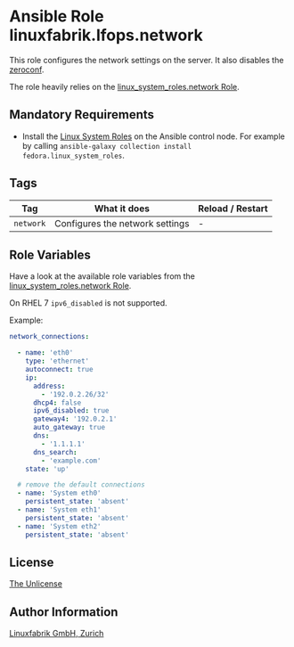 # Ansible Role linuxfabrik.lfops.network

This role configures the network settings on the server. It also disables the [zeroconf](http://www.zeroconf.org/).

The role heavily relies on the [linux_system_roles.network Role](https://github.com/linux-system-roles/network).


## Mandatory Requirements

* Install the [Linux System Roles](https://linux-system-roles.github.io/) on the Ansible control node. For example by calling `ansible-galaxy collection install fedora.linux_system_roles`.


## Tags

| Tag       | What it does                    | Reload / Restart |
| ---       | ------------                    | ---------------- |
| `network` | Configures the network settings | - |


## Role Variables

Have a look at the available role variables from the [linux_system_roles.network Role](https://github.com/linux-system-roles/network/blob/main/README.md).

On RHEL 7 `ipv6_disabled` is not supported.

Example:

```yaml
network_connections:

  - name: 'eth0'
    type: 'ethernet'
    autoconnect: true
    ip:
      address:
        - '192.0.2.26/32'
      dhcp4: false
      ipv6_disabled: true
      gateway4: '192.0.2.1'
      auto_gateway: true
      dns:
        - '1.1.1.1'
      dns_search:
        - 'example.com'
    state: 'up'

  # remove the default connections
  - name: 'System eth0'
    persistent_state: 'absent'
  - name: 'System eth1'
    persistent_state: 'absent'
  - name: 'System eth2'
    persistent_state: 'absent'
```


## License

[The Unlicense](https://unlicense.org/)


## Author Information

[Linuxfabrik GmbH, Zurich](https://www.linuxfabrik.ch)
